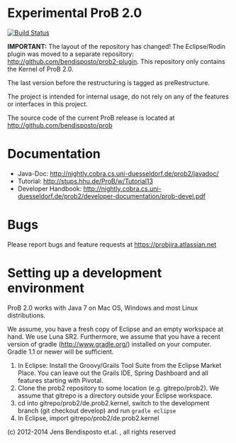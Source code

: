 # Experimental ProB 2.0 

[![Build Status](https://travis-ci.org/bendisposto/prob2.svg?branch=develop)](https://travis-ci.org/bendisposto/prob2)

**IMPORTANT:** The layout of the repository has changed! The Eclipse/Rodin plugin was moved to a separate repository: http://github.com/bendisposto/prob2-plugin. This repository only contains the Kernel of ProB 2.0. 

The last version before the restructuring is tagged as preRestructure. 

The project is intended for internal usage, do not rely on any of the features or interfaces in this project. 

The source code of the current ProB release is located at http://github.com/bendisposto/prob

# Documentation
* Java-Doc: http://nightly.cobra.cs.uni-duesseldorf.de/prob2/javadoc/ 
* Tutorial: http://stups.hhu.de/ProB/w/Tutorial13 
* Developer Handbook: http://nightly.cobra.cs.uni-duesseldorf.de/prob2/developer-documentation/prob-devel.pdf

# Bugs
Please report bugs and feature requests at https://probjira.atlassian.net

# Setting up a development environment
ProB 2.0 works with Java 7 on Mac OS, Windows and most Linux distributions. 

We assume, you have a fresh copy of Eclipse and an empty workspace at hand. We use Luna SR2. Furthermore, we assume that you have a recent version of gradle (http://www.gradle.org/) installed on your computer. Gradle 1.1 or newer will be sufficient.

1. In Eclipse: Install the Groovy/Grails Tool Suite from the Eclipse Market Place. You can leave out the Grails IDE, Spring Dashboard and all features starting with Pivotal.
2. Clone the prob2 repository to some location (e.g. gitrepo/prob2). 
   We assume that gitrepo is a directory outside your Eclipse workspace. 
3. cd into gitrepo/prob2/de.prob2.kernel, switch to the development branch (git checkout develop) and run `gradle eclipse` 
4. In Eclipse, import  gitrepo/prob2/de.prob2.kernel  

(c) 2012-2014 Jens Bendisposto et.al. , all rights reserved
